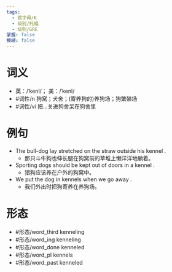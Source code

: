 ```yaml
---
tags:
  - 首字母/K
  - 级别/托福
  - 级别/GRE
掌握: false
模糊: false
---
```

# 词义
- 英：/ˈkenl/； 美：/ˈkenl/
- #词性/n  狗窝；犬舍；(寄养狗的)养狗场；狗繁殖场
- #词性/vi  把…关进狗舍呆在狗舍里
# 例句
- The bull-dog lay stretched on the straw outside his kennel .
	- 那只斗牛狗也伸长腿在狗窝前的草堆上懒洋洋地躺着。
- Sporting dogs should be kept out of doors in a kennel .
	- 猎狗应该养在户外的狗窝中。
- We put the dog in kennels when we go away .
	- 我们外出时把狗寄养在养狗场。
# 形态
- #形态/word_third kenneling
- #形态/word_ing kenneling
- #形态/word_done kenneled
- #形态/word_pl kennels
- #形态/word_past kenneled
